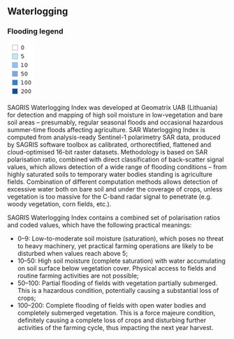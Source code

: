 ## Waterlogging

### Flooding legend
![image](sagris_soil_moisture_q1_image.png)

SAGRIS Waterlogging Index was developed at Geomatrix UAB (Lithuania) for detection and mapping of
high soil moisture in low-vegetation and bare soil areas – presumably, regular seasonal floods and
occasional hazardous summer-time floods affecting agriculture. SAR Waterlogging Index is computed
from analysis-ready Sentinel-1 polarimetry SAR data, produced by SAGRIS software toolbox as
calibrated, orthorectified, flattened and cloud-optimised 16-bit raster datasets. Methodology is based on
SAR polarisation ratio, combined with direct classification of back-scatter signal values, which allows
detection of a wide range of flooding conditions – from highly saturated soils to temporary water bodies
standing is agriculture fields. Combination of different computation methods allows detection of
excessive water both on bare soil and under the coverage of crops, unless vegetation is too massive for the
C-band radar signal to penetrate (e.g. woody vegetation, corn fields, etc.). 


SAGRIS Waterlogging Index contains a combined set of polarisation ratios and coded values, which have the following practical
meanings:
- 0–9: Low-to-moderate soil moisture (saturation), which poses no threat to heavy machinery, yet
practical farming operations are likely to be disturbed when values reach above 5;
- 10–50: High soil moisture (complete saturation) with water accumulating on soil surface below
vegetation cover. Physical access to fields and routine farming activities are not possible;
- 50–100: Partial flooding of fields with vegetation partially submerged. This is a hazardous
condition, potentially causing a substantial loss of crops;
- 100–200: Complete flooding of fields with open water bodies and completely submerged
vegetation. This is a force majeure condition, definitely causing a complete loss of crops and
disturbing further activities of the farming cycle, thus impacting the next year harvest.
